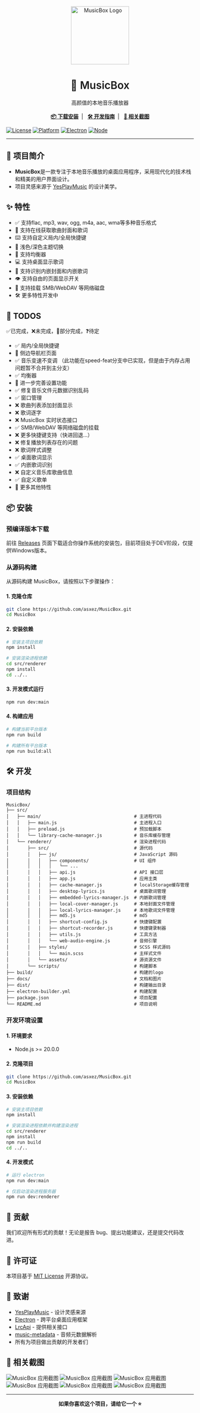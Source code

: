 <br />
<p align="center">
  <img src="docs/images/logo.svg" alt="MusicBox Logo" width="156" height="156">
  <h1 align="center" style="font-weight: 600">🎵 MusicBox</h1>
  <p align="center">
    高颜值的本地音乐播放器
    <br />
    <br />
    <!-- <a href="#-特性"><strong>✨ 查看特性</strong></a>&nbsp;&nbsp;|&nbsp;&nbsp; -->
    <a href="#-安装"><strong>📦 下载安装</strong></a>&nbsp;&nbsp;|&nbsp;&nbsp;
    <a href="#-开发"><strong>🛠️ 开发指南</strong></a>&nbsp;&nbsp;|&nbsp;&nbsp;
    <a href="#-相关截图"><strong>📌 相关截图</strong></a>
    <br />
  </p>
</p>

[![License](https://img.shields.io/badge/License-MIT-blue.svg)](LICENSE)
[![Platform](https://img.shields.io/badge/Platform-Windows%20%7C%20macOS%20%7C%20Linux-lightgrey.svg)](#-安装)
[![Electron](https://img.shields.io/badge/Electron-31.0.0-47848f.svg)](https://electronjs.org/)
[![Node](https://img.shields.io/badge/Node-%3E%3D20.0.0-green.svg)](https://nodejs.org/)

---

## 📖 项目简介

- **MusicBox**是一款专注于本地音乐播放的桌面应用程序，采用现代化的技术栈和精美的用户界面设计。
- 项目灵感来源于 [YesPlayMusic](https://github.com/qier222/YesPlayMusic) 的设计美学。

## ✨ 特性
- ✅ 支持flac, mp3, wav, ogg, m4a, aac, wma等多种音乐格式
- 📔 支持在线获取歌曲封面和歌词
- ⌨️ 支持自定义局内/全局快捷键
- 🎈 浅色/深色主题切换
- 🎼 支持均衡器
- 💻 支持桌面显示歌词
- 📔 支持识别内嵌封面和内嵌歌词
- 👁️ 支持自由的页面显示开关
- 💾 支持挂载 SMB/WebDAV 等网络磁盘
- 🛠️ 更多特性开发中

## 📔 TODOS
✅已完成，❌未完成，🔄部分完成，❓待定

- ✅ 局内/全局快捷键
- 🔄 侧边导航栏页面
- ✅ 音乐变速不变调  （此功能在speed-feat分支中已实现，但是由于内存占用问题暂不合并到主分支）
- ✅ 均衡器
- 🔄 进一步完善设置功能
- ✅ 修复音乐文件元数据识别乱码
- ✅ 窗口管理
- ❌ 歌曲列表添加封面显示
- ❌ 歌词逐字
- ❌ MusicBox 实时状态接口
- ✅ SMB/WebDAV 等网络磁盘的挂载
- ❌ 更多快捷键支持（快进回退...）
- ❌ 修复播放列表存在的问题
- ❌ 歌词样式调整
- ✅ 桌面歌词显示
- ✅ 内嵌歌词识别
- ❌ 自定义音乐库歌曲信息
- ✅ 自定义歌单
- 🔄 更多其他特性


## 📦 安装

### 预编译版本下载

前往 [Releases](https://github.com/asxez/MusicBox/releases) 页面下载适合你操作系统的安装包，目前项目处于DEV阶段，仅提供Windows版本。

### 从源码构建

从源码构建 MusicBox，请按照以下步骤操作：

#### 1. 克隆仓库

```bash
git clone https://github.com/asxez/MusicBox.git
cd MusicBox
```

#### 2. 安装依赖

```bash
# 安装主项目依赖
npm install

# 安装渲染进程依赖
cd src/renderer
npm install
cd ../..
```

#### 3. 开发模式运行

```bash
npm run dev:main
```

#### 4. 构建应用

```bash
# 构建当前平台版本
npm run build

# 构建所有平台版本
npm run build:all
```

## 🛠️ 开发

### 项目结构

```
MusicBox/
├── src/
│   ├── main/                                   # 主进程代码
│   │   ├── main.js                             # 主进程入口
│   │   ├── preload.js                          # 预加载脚本
│   │   └── library-cache-manager.js            # 音乐库缓存管理
│   └── renderer/                               # 渲染进程代码
│       ├── src/                                # 源代码
│       │   ├── js/                             # JavaScript 源码
│       │   │   ├── components/                 # UI 组件
│       │   │   │   └── ...                     
│       │   │   ├── api.js                      # API 接口层
│       │   │   ├── app.js                      # 应用主类
│       │   │   ├── cache-manager.js            # localStorage缓存管理
│       │   │   ├── desktop-lyrics.js           # 桌面歌词管理
│       │   │   ├── embedded-lyrics-manager.js  # 内嵌歌词管理
│       │   │   ├── local-cover-manager.js      # 本地封面文件管理
│       │   │   ├── local-lyrics-manager.js     # 本地歌词文件管理
│       │   │   ├── md5.js                      # md5
│       │   │   ├── shortcut-config.js          # 快捷键配置
│       │   │   ├── shortcut-recorder.js        # 快捷键录制器
│       │   │   ├── utils.js                    # 工具方法
│       │   │   └── web-audio-engine.js         # 音频引擎
│       │   ├── styles/                         # SCSS 样式源码
│       │   │   └── main.scss                   # 主样式文件
│       │   └── assets/                         # 源资源文件
│       └── scripts/                            # 构建脚本
├── build/                                      # 构建的logo
├── docs/                                       # 文档和图片
├── dist/                                       # 构建输出目录
├── electron-builder.yml                        # 构建配置
├── package.json                                # 项目配置
└── README.md                                   # 项目说明
```

### 开发环境设置

#### 1. 环境要求

- Node.js >= 20.0.0

#### 2. 克隆项目

```bash
git clone https://github.com/asxez/MusicBox.git
cd MusicBox
```

#### 3. 安装依赖

```bash
# 安装主项目依赖
npm install

# 安装渲染进程依赖并构建渲染进程
cd src/renderer
npm install
npm run build
cd ../..
```

#### 4. 开发模式
```bash
# 运行 electron
npm run dev:main

# 仅启动渲染进程服务器
npm run dev:renderer
```

## 🤝 贡献

我们欢迎所有形式的贡献！无论是报告 bug、提出功能建议，还是提交代码改进。

## 📄 许可证

本项目基于 [MIT License](LICENSE) 开源协议。

## 🙏 致谢

- [YesPlayMusic](https://github.com/qier222/YesPlayMusic) - 设计灵感来源
- [Electron](https://electronjs.org/) - 跨平台桌面应用框架
- [LrcApi](https://github.com/HisAtri/LrcApi) - 提供相关接口
- [music-metadata](https://github.com/borewit/music-metadata) - 音频元数据解析
- 所有为项目做出贡献的开发者们

## 📌 相关截图

![MusicBox 应用截图](docs/images/5.png)
![MusicBox 应用截图](docs/images/6.png)
![MusicBox 应用截图](docs/images/1.png)
![MusicBox 应用截图](docs/images/2.png)
![MusicBox 应用截图](docs/images/3.png)
![MusicBox 应用截图](docs/images/4.png)

---

<p align="center">
  <strong>如果你喜欢这个项目，请给它一个 ⭐️</strong>
</p>
